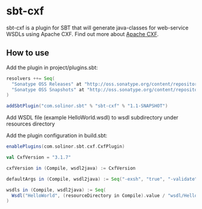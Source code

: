 sbt-cxf
=======

sbt-cxf is a plugin for SBT that will generate java-classes for web-service WSDLs using Apache CXF. Find out more about [Apache CXF](http://cxf.apache.org/).

## How to use

Add the plugin in project/plugins.sbt:
```scala
resolvers ++= Seq(
  "Sonatype OSS Releases" at "http://oss.sonatype.org/content/repositories/releases/",
  "Sonatype OSS Snapshots" at "http://oss.sonatype.org/content/repositories/snapshots/"
)

addSbtPlugin("com.solinor.sbt" % "sbt-cxf" % "1.1-SNAPSHOT")
```

Add WSDL file (example HelloWorld.wsdl) to wsdl subdirectory under resources directory

Add the plugin configuration in build.sbt:
```scala
enablePlugins(com.solinor.sbt.cxf.CxfPlugin)

val CxfVersion = "3.1.7"

cxfVersion in (Compile, wsdl2java) := CxfVersion

defaultArgs in (Compile, wsdl2java) := Seq("-exsh", "true", "-validate") // If this is acceptable, this can be omitted

wsdls in (Compile, wsdl2java) := Seq(
  Wsdl("HelloWorld", (resourceDirectory in Compile).value / "wsdl/HelloWorld.wsdl", Nil)
)
```
